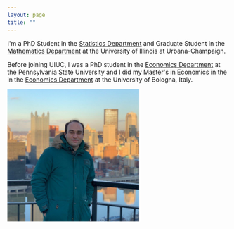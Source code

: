 ```yaml
---
layout: page
title: ""
---
```



I'm a PhD Student in the [Statistics Department](https://stat.illinois.edu) and Graduate Student in the [Mathematics Department](https://math.illinois.edu) at the University of Illinois at Urbana-Champaign.
    
Before joining UIUC, I was a PhD student in the [Economics Department](https://econ.la.psu.edu) at the Pennsylvania State University and I did my Master's in Economics in the in the [Economics Department](https://dse.unibo.it/en/index.html) at the University of Bologna, Italy.

<img src="images/mypic.jpg" align=center style="width:300px;height:300px">                                   

